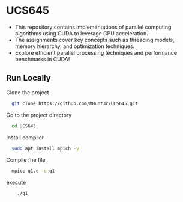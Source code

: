 

# UCS645 

- This repository contains implementations of parallel computing algorithms using CUDA to leverage GPU acceleration. 
- The assignments cover key concepts such as threading models, memory hierarchy, and optimization techniques. 
- Explore efficient parallel processing techniques and performance benchmarks in CUDA!



## Run Locally

Clone the project

```bash
  git clone https://github.com/MHunt3r/UCS645.git
```

Go to the project directory

```bash
  cd UCS645
```

Install compiler

```bash
  sudo apt install mpich -y
```

Compile fhe file

```bash
  mpicc q1.c -o q1
```
execute

```bash
    ./q1
```
